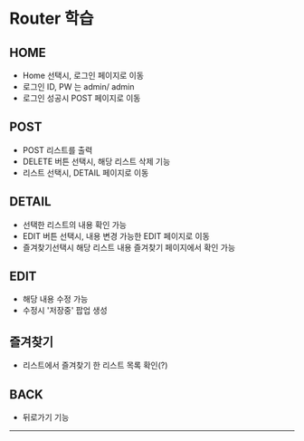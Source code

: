# Router 학습

## HOME
- Home 선택시, 로그인 페이지로 이동
- 로그인 ID, PW 는 admin/ admin
- 로그인 성공시 POST 페이지로 이동

## POST
- POST 리스트를 출력
- DELETE 버튼 선택시, 해당 리스트 삭제 기능
- 리스트 선택시, DETAIL 페이지로 이동

## DETAIL
- 선택한 리스트의 내용 확인 가능
- EDIT 버튼 선택시, 내용 변경 가능한 EDIT 페이지로 이동
- 즐겨찾기선택시 해당 리스트 내용 즐겨찾기 페이지에서 확인 가능

## EDIT
- 해당 내용 수정 가능
- 수정시 '저장중' 팝업 생성

## 즐겨찾기
- 리스트에서 즐겨찾기 한 리스트 목록 확인(?)

## BACK
- 뒤로가기 기능

<hr/>
